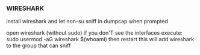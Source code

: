 ### WIRESHARK
install wireshark and let non-su sniff in dumpcap when prompted




open wireshark (without sudo) if you don'T see the interfaces execute:
sudo usermod -aG wireshark $(whoami)
then restart this will add wireshark to the group that can sniff


